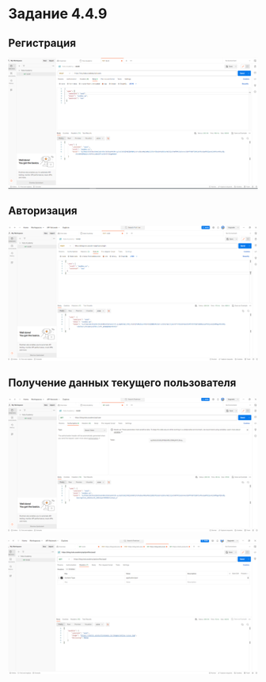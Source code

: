 # Задание 4.4.9

## Регистрация

![alt](register.png)

## Авторизация

![Alt text](auth.png)

## Получение данных текущего пользователя

![Alt text](getUser.png)

![Alt text](profile.png)
